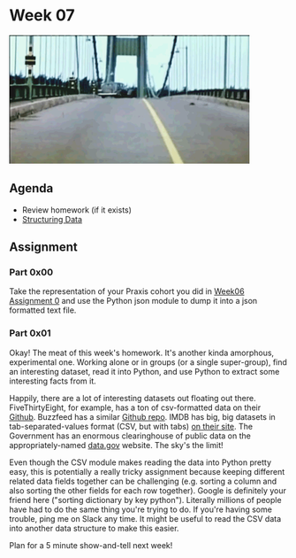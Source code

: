 # Week 07
![Tacoma Narrows GIF](assets/structure.gif)

## Agenda
- Review homework (if it exists)
- [Structuring Data](lesson.md) 

## Assignment

### Part 0x00
Take the representation of your Praxis cohort you did in [Week06 Assignment 0](../Week06/README.md#assignment-0) and use the Python json module to dump it into a json formatted text file.

### Part 0x01
Okay! The meat of this week's homework. It's another kinda amorphous, experimental one. Working alone or in groups (or a single super-group), find an interesting dataset, read it into Python, and use Python to extract some interesting facts from it.

Happily, there are a lot of interesting datasets out floating out there. FiveThirtyEight, for example, has a ton of csv-formatted data on their [Github](https://github.com/fivethirtyeight/data). Buzzfeed has a similar [Github repo](https://github.com/BuzzFeedNews). IMDB has big, big datasets in tab-separated-values format (CSV, but with tabs) [on their site](https://www.imdb.com/interfaces/). The Government has an enormous clearinghouse of public data on the appropriately-named [data.gov](https://catalog.data.gov/dataset) website. The sky's the limit!

Even though the CSV module makes reading the data into Python pretty easy, this is potentially a really tricky assignment because keeping different related data fields together can be challenging (e.g. sorting a column and also sorting the other fields for each row together). Google is definitely your friend here ("sorting dictionary by key python"). Literally millions of people have had to do the same thing you're trying to do. If you're having some trouble, ping me on Slack any time. It might be useful to read the CSV data into another data structure to make this easier.

Plan for a 5 minute show-and-tell next week!